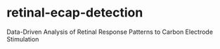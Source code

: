 # retinal-ecap-detection
Data-Driven Analysis of Retinal Response Patterns to Carbon Electrode Stimulation
